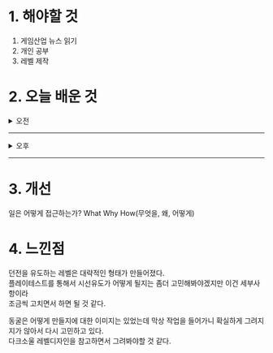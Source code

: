 
# 1. 해야할 것

1. 게임산업 뉴스 읽기 
2. 개인 공부  
3. 레벨 제작



# 2. 오늘 배운 것

<details>
<summary>오전</summary>

## 오늘의 뉴스
### [기사: 콘진원 게임산업 종사자 노동환경 조사](https://www.inven.co.kr/webzine/news/?news=302066)
![image](https://github.com/user-attachments/assets/6180d69b-e5d5-47b2-97c3-b6c74f42f28e)
```
콘텐츠 진흥원에서 진행하는 게임 종사자 실태조사
포괄임금제 덕분에 크런치로 일하는 시간이 길어지는 개발자들의 시급을 챙겨주지 않는게 문제로 보인다.
그럼에도 불구하고 해고가 없다는 것이 참 신기하다.
이직이 자유로워서인가?
```

</details>

****

<details>
<summary>오후</summary>

## 레벨 제작
![image](https://github.com/user-attachments/assets/672e5815-6f4e-4a32-8490-e6205bc7409a)

</details>

****


# 3. 개선

일은 어떻게 접근하는가? What Why How(무엇을, 왜, 어떻게)


# 4. 느낀점
던전을 유도하는 레벨은 대략적인 형태가 만들어졌다.\
플레이테스트를 통해서 시선유도가 어떻게 될지는 좀더 고민해봐야겠지만 이건 세부사항이라\
조금씩 고치면서 하면 될 것 같다.

동굴은 어떻게 만들지에 대한 이미지는 있었는데 막상 작업을 들어가니 확실하게 그려지지가 않아서 다시 고민하고 있다.\
다크소울 레벨디자인을 참고하면서 그려봐야할 것 같다.

